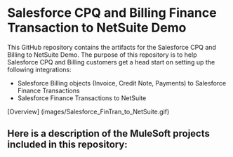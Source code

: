 # Salesforce CPQ and Billing Finance Transaction to NetSuite Demo
This GitHub repository contains the artifacts for the Salesforce CPQ and Billing to NetSuite Demo.
The purpose of this repository is to help Salesforce CPQ and Billing customers get a head start on setting up the following integrations:
* Salesforce Billing objects (Invoice, Credit Note, Payments) to Salesforce Finance Transactions
* Salesforce Finance Transactions to NetSuite

[Overview] (images/Salesforce_FinTran_to_NetSuite.gif)

## Here is a description of the MuleSoft projects included in this repository:
